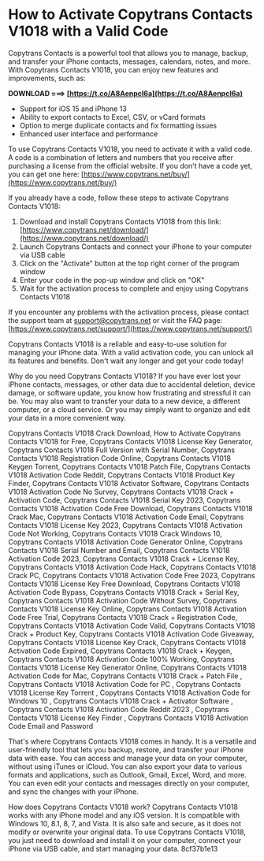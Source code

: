 
 
# How to Activate Copytrans Contacts V1018 with a Valid Code
  
Copytrans Contacts is a powerful tool that allows you to manage, backup, and transfer your iPhone contacts, messages, calendars, notes, and more. With Copytrans Contacts V1018, you can enjoy new features and improvements, such as:
 
**DOWNLOAD ===> [https://t.co/A8Aenpcl6a](https://t.co/A8Aenpcl6a)**


  
- Support for iOS 15 and iPhone 13
- Ability to export contacts to Excel, CSV, or vCard formats
- Option to merge duplicate contacts and fix formatting issues
- Enhanced user interface and performance

To use Copytrans Contacts V1018, you need to activate it with a valid code. A code is a combination of letters and numbers that you receive after purchasing a license from the official website. If you don't have a code yet, you can get one here: [https://www.copytrans.net/buy/](https://www.copytrans.net/buy/)
  
If you already have a code, follow these steps to activate Copytrans Contacts V1018:

1. Download and install Copytrans Contacts V1018 from this link: [https://www.copytrans.net/download/](https://www.copytrans.net/download/)
2. Launch Copytrans Contacts and connect your iPhone to your computer via USB cable
3. Click on the "Activate" button at the top right corner of the program window
4. Enter your code in the pop-up window and click on "OK"
5. Wait for the activation process to complete and enjoy using Copytrans Contacts V1018

If you encounter any problems with the activation process, please contact the support team at [support@copytrans.net](mailto:support@copytrans.net) or visit the FAQ page: [https://www.copytrans.net/support/](https://www.copytrans.net/support/)
  
Copytrans Contacts V1018 is a reliable and easy-to-use solution for managing your iPhone data. With a valid activation code, you can unlock all its features and benefits. Don't wait any longer and get your code today!
  
Why do you need Copytrans Contacts V1018? If you have ever lost your iPhone contacts, messages, or other data due to accidental deletion, device damage, or software update, you know how frustrating and stressful it can be. You may also want to transfer your data to a new device, a different computer, or a cloud service. Or you may simply want to organize and edit your data in a more convenient way.
 
Copytrans Contacts V1018 Crack Download,  How to Activate Copytrans Contacts V1018 for Free,  Copytrans Contacts V1018 License Key Generator,  Copytrans Contacts V1018 Full Version with Serial Number,  Copytrans Contacts V1018 Registration Code Online,  Copytrans Contacts V1018 Keygen Torrent,  Copytrans Contacts V1018 Patch File,  Copytrans Contacts V1018 Activation Code Reddit,  Copytrans Contacts V1018 Product Key Finder,  Copytrans Contacts V1018 Activator Software,  Copytrans Contacts V1018 Activation Code No Survey,  Copytrans Contacts V1018 Crack + Activation Code,  Copytrans Contacts V1018 Serial Key 2023,  Copytrans Contacts V1018 Activation Code Free Download,  Copytrans Contacts V1018 Crack Mac,  Copytrans Contacts V1018 Activation Code Email,  Copytrans Contacts V1018 License Key 2023,  Copytrans Contacts V1018 Activation Code Not Working,  Copytrans Contacts V1018 Crack Windows 10,  Copytrans Contacts V1018 Activation Code Generator Online,  Copytrans Contacts V1018 Serial Number and Email,  Copytrans Contacts V1018 Activation Code 2023,  Copytrans Contacts V1018 Crack + License Key,  Copytrans Contacts V1018 Activation Code Hack,  Copytrans Contacts V1018 Crack PC,  Copytrans Contacts V1018 Activation Code Free 2023,  Copytrans Contacts V1018 License Key Free Download,  Copytrans Contacts V1018 Activation Code Bypass,  Copytrans Contacts V1018 Crack + Serial Key,  Copytrans Contacts V1018 Activation Code Without Survey,  Copytrans Contacts V1018 License Key Online,  Copytrans Contacts V1018 Activation Code Free Trial,  Copytrans Contacts V1018 Crack + Registration Code,  Copytrans Contacts V1018 Activation Code Valid,  Copytrans Contacts V1018 Crack + Product Key,  Copytrans Contacts V1018 Activation Code Giveaway,  Copytrans Contacts V1018 License Key Crack,  Copytrans Contacts V1018 Activation Code Expired,  Copytrans Contacts V1018 Crack + Keygen,  Copytrans Contacts V1018 Activation Code 100% Working,  Copytrans Contacts V1018 License Key Generator Online,  Copytrans Contacts V1018 Activation Code for Mac,  Copytrans Contacts V1018 Crack + Patch File ,  Copytrans Contacts V1018 Activation Code for PC ,  Copytrans Contacts V1018 License Key Torrent ,  Copytrans Contacts V1018 Activation Code for Windows 10 ,  Copytrans Contacts V1018 Crack + Activator Software ,  Copytrans Contacts V1018 Activation Code Reddit 2023 ,  Copytrans Contacts V1018 License Key Finder ,  Copytrans Contacts V1018 Activation Code Email and Password
  
That's where Copytrans Contacts V1018 comes in handy. It is a versatile and user-friendly tool that lets you backup, restore, and transfer your iPhone data with ease. You can access and manage your data on your computer, without using iTunes or iCloud. You can also export your data to various formats and applications, such as Outlook, Gmail, Excel, Word, and more. You can even edit your contacts and messages directly on your computer, and sync the changes with your iPhone.
  
How does Copytrans Contacts V1018 work? Copytrans Contacts V1018 works with any iPhone model and any iOS version. It is compatible with Windows 10, 8.1, 8, 7, and Vista. It is also safe and secure, as it does not modify or overwrite your original data. To use Copytrans Contacts V1018, you just need to download and install it on your computer, connect your iPhone via USB cable, and start managing your data.
 8cf37b1e13
 
